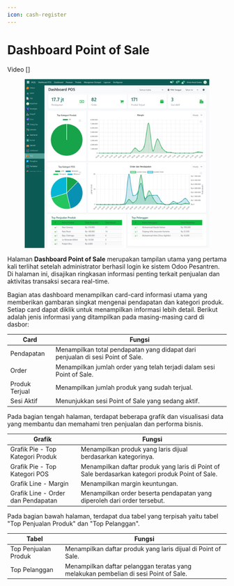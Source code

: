 ```yaml
---
icon: cash-register
---
```


# Dashboard Point of Sale

Video \[]

<figure><img src="../../.gitbook/assets/image (2) (1) (1).png" alt=""><figcaption></figcaption></figure>

Halaman **Dashboard Point of Sale** merupakan tampilan utama yang pertama kali terlihat setelah administrator berhasil login ke sistem Odoo Pesantren. Di halaman ini, disajikan ringkasan informasi penting terkait penjualan dan aktivitas transaksi secara real-time.

Bagian atas dashboard menampilkan card-card informasi utama yang memberikan gambaran singkat mengenai pendapatan dan kategori produk. Setiap card dapat diklik untuk menampilkan informasi lebih detail. Berikut adalah jenis informasi yang ditampilkan pada masing-masing card di dasbor:

| Card           | Fungsi                                                                          |
| -------------- | ------------------------------------------------------------------------------- |
| Pendapatan     | Menampilkan total pendapatan yang didapat dari penjualan di sesi Point of Sale. |
| Order          | Menampilkan jumlah order yang telah terjadi dalam sesi Point of Sale.           |
| Produk Terjual | Menampilkan jumlah produk yang sudah terjual.                                   |
| Sesi Aktif     | Menunjukkan sesi Point of Sale yang sedang aktif.                               |

Pada bagian tengah halaman, terdapat beberapa grafik dan visualisasi data yang membantu dan memahami tren penjualan dan performa bisnis.

| Grafik                             | Fungsi                                                                                           |
| ---------------------------------- | ------------------------------------------------------------------------------------------------ |
| Grafik Pie - Top Kategori Produk   | Menampilkan produk yang laris dijual berdasarkan kategorinya.                                    |
| Grafik Pie - Top Kategori POS      | Menampilkan daftar produk yang laris di Point of Sale berdasarkan kategori produk Point of Sale. |
| Grafik Line - Margin               | Menampilkan margin keuntungan.                                                                   |
| Grafik Line - Order dan Pendapatan | Menampilkan order beserta pendapatan yang diperoleh dari order tersebut.                         |

Pada bagian bawah halaman, terdapat dua tabel yang terpisah yaitu tabel "Top Penjualan Produk" dan "Top Pelanggan".

| Tabel                | Fungsi                                                                               |
| -------------------- | ------------------------------------------------------------------------------------ |
| Top Penjualan Produk | Menampilkan daftar produk yang laris dijual di Point of Sale.                        |
| Top Pelanggan        | Menampilkan daftar pelanggan teratas yang melakukan pembelian di sesi Point of Sale. |
